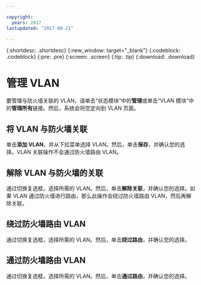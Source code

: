 ```yaml
---

copyright:
  years: 2017
lastupdated: "2017-08-21"

---
```


{:shortdesc: .shortdesc}
{:new_window: target="_blank"}
{:codeblock: .codeblock}
{:pre: .pre}
{:screen: .screen}
{:tip: .tip}
{:download: .download}

# 管理 VLAN

要管理与防火墙关联的 VLAN，请单击“状态模块”中的**管理**或单击“VLAN 模块”中的**管理所有**链接。然后，系统会将您定向到 VLAN 页面。

## 将 VLAN 与防火墙关联

单击**添加 VLAN**，并从下拉菜单选择 VLAN。然后，单击**保存**，并确认您的选择。VLAN 关联操作不会通过防火墙路由 VLAN。

## 解除 VLAN 与防火墙的关联

通过切换复选框，选择所需的 VLAN。然后，单击**解除关联**，并确认您的选择。如果 VLAN 通过防火墙进行路由，那么此操作会绕过防火墙路由 VLAN，然后再解除关联。

## 绕过防火墙路由 VLAN

通过切换复选框，选择所需的 VLAN。然后，单击**绕过路由**，并确认您的选择。

## 通过防火墙路由 VLAN

通过切换复选框，选择所需的 VLAN。然后，单击**通过路由**，并确认您的选择。
